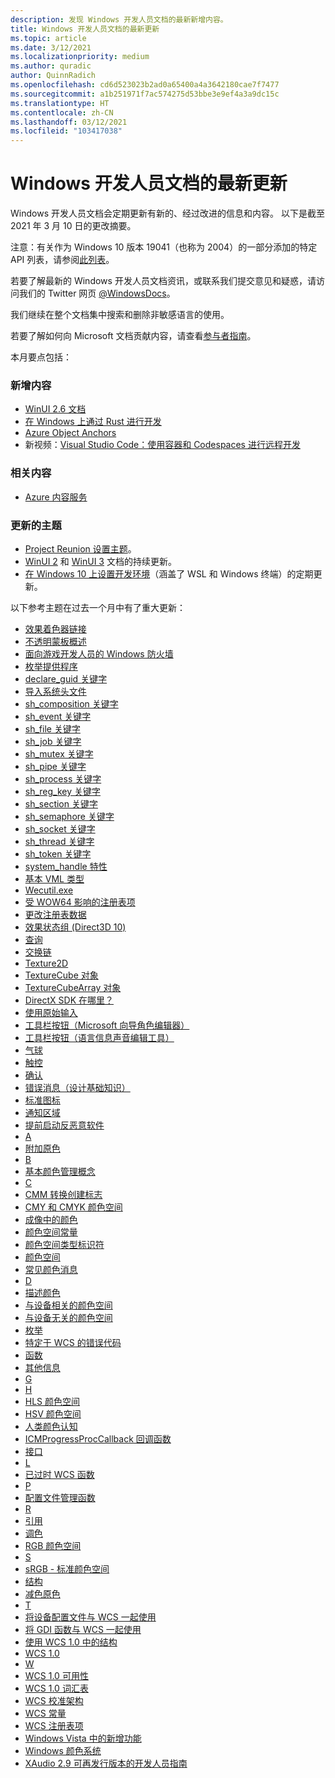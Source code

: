```yaml
---
description: 发现 Windows 开发人员文档的最新新增内容。
title: Windows 开发人员文档的最新更新
ms.topic: article
ms.date: 3/12/2021
ms.localizationpriority: medium
ms.author: quradic
author: QuinnRadich
ms.openlocfilehash: cd6d523023b2ad0a65400a4a3642180cae7f7477
ms.sourcegitcommit: a1b251971f7ac574275d53bbe3e9ef4a3a9dc15c
ms.translationtype: HT
ms.contentlocale: zh-CN
ms.lasthandoff: 03/12/2021
ms.locfileid: "103417038"
---
```

# <a name="latest-updates-to-the-windows-developer-docs"></a>Windows 开发人员文档的最新更新

Windows 开发人员文档会定期更新有新的、经过改进的信息和内容。 以下是截至 2021 年 3 月 10 日的更改摘要。

注意：有关作为 Windows 10 版本 19041（也称为 2004）的一部分添加的特定 API 列表，请参阅[此列表](/windows/uwp/whats-new/windows-10-build-19041-api-diff)。

若要了解最新的 Windows 开发人员文档资讯，或联系我们提交意见和疑惑，请访问我们的 Twitter 网页 [@WindowsDocs](https://twitter.com/windowsdocs)。

我们继续在整个文档集中搜索和删除非敏感语言的使用。

若要了解如何向 Microsoft 文档贡献内容，请查看[参与者指南](/contribute/)。

本月要点包括：

### <a name="new-content"></a>新增内容

* [WinUI 2.6 文档](../winui/winui2/index.md)
* [在 Windows 上通过 Rust 进行开发](/windows/dev-environment/rust/)
* [Azure Object Anchors](https://techcommunity.microsoft.com/t5/mixed-reality-blog/azure-object-anchors-is-now-in-private-preview/ba-p/1696157)
* 新视频：[Visual Studio Code：使用容器和 Codespaces 进行远程开发](https://www.youtube.com/watch?v=ruIoLtqIdNc)

### <a name="related-content"></a>相关内容 

* [Azure 内容服务](https://azure.microsoft.com/services/communication-services/)

### <a name="updated-topics"></a>更新的主题

* [Project Reunion 设置主题](https://docs.microsoft.com/windows/apps/project-reunion)。
* [WinUI 2](../winui/winui2/index.md) 和 [WinUI 3](../winui/winui3/index.md) 文档的持续更新。
* [在 Windows 10 上设置开发环境](../../dev-environment/overview.md)（涵盖了 WSL 和 Windows 终端）的定期更新。


以下参考主题在过去一个月中有了重大更新：

<ul>
<li><a href="https://docs.microsoft.com/windows/desktop/Direct2D/effect-shader-linking">效果着色器链接</a></li>
<li><a href="https://docs.microsoft.com/windows/desktop/Direct2D/opacity-masks-overview">不透明蒙板概述</a></li>
<li><a href="https://docs.microsoft.com/windows/desktop/DxTechArts/games-and-firewalls">面向游戏开发人员的 Windows 防火墙</a></li>
<li><a href="https://docs.microsoft.com/windows/desktop/ETW/enumerating-providers">枚举提供程序</a></li>
<li><a href="https://docs.microsoft.com/windows/desktop/Midl/declare-guid">declare_guid 关键字</a></li>
<li><a href="https://docs.microsoft.com/windows/desktop/Midl/importing-system-header-files">导入系统头文件</a></li>
<li><a href="https://docs.microsoft.com/windows/desktop/Midl/sh-composition">sh_composition 关键字</a></li>
<li><a href="https://docs.microsoft.com/windows/desktop/Midl/sh-event">sh_event 关键字</a></li>
<li><a href="https://docs.microsoft.com/windows/desktop/Midl/sh-file">sh_file 关键字</a></li>
<li><a href="https://docs.microsoft.com/windows/desktop/Midl/sh-job">sh_job 关键字</a></li>
<li><a href="https://docs.microsoft.com/windows/desktop/Midl/sh-mutex">sh_mutex 关键字</a></li>
<li><a href="https://docs.microsoft.com/windows/desktop/Midl/sh-pipe">sh_pipe 关键字</a></li>
<li><a href="https://docs.microsoft.com/windows/desktop/Midl/sh-process">sh_process 关键字</a></li>
<li><a href="https://docs.microsoft.com/windows/desktop/Midl/sh-reg-key">sh_reg_key 关键字</a></li>
<li><a href="https://docs.microsoft.com/windows/desktop/Midl/sh-section">sh_section 关键字</a></li>
<li><a href="https://docs.microsoft.com/windows/desktop/Midl/sh-semaphore">sh_semaphore 关键字</a></li>
<li><a href="https://docs.microsoft.com/windows/desktop/Midl/sh-socket">sh_socket 关键字</a></li>
<li><a href="https://docs.microsoft.com/windows/desktop/Midl/sh-thread">sh_thread 关键字</a></li>
<li><a href="https://docs.microsoft.com/windows/desktop/Midl/sh-token">sh_token 关键字</a></li>
<li><a href="https://docs.microsoft.com/windows/desktop/Midl/system-handle">system_handle 特性</a></li>
<li><a href="https://docs.microsoft.com/windows/desktop/VML/basic-vml-types">基本 VML 类型</a></li>
<li><a href="https://docs.microsoft.com/windows/desktop/WEC/wecutil">Wecutil.exe</a></li>
<li><a href="https://docs.microsoft.com/windows/desktop/WinProg64/shared-registry-keys">受 WOW64 影响的注册表项</a></li>
<li><a href="https://docs.microsoft.com/windows/desktop/WmiSdk/changing-registry-data">更改注册表数据</a></li>
<li><a href="https://docs.microsoft.com/windows/desktop/direct3d10/d3d10-effect-states">效果状态组 (Direct3D 10)</a></li>
<li><a href="https://docs.microsoft.com/windows/desktop/direct3d12/queries">查询</a></li>
<li><a href="https://docs.microsoft.com/windows/desktop/direct3d12/swap-chains">交换链</a></li>
<li><a href="https://docs.microsoft.com/windows/desktop/direct3dhlsl/sm5-object-texture2d">Texture2D</a></li>
<li><a href="https://docs.microsoft.com/windows/desktop/direct3dhlsl/texturecube">TextureCube 对象</a></li>
<li><a href="https://docs.microsoft.com/windows/desktop/direct3dhlsl/texturecubearray">TextureCubeArray 对象</a></li>
<li><a href="https://docs.microsoft.com/windows/desktop/directx-sdk--august-2009-">DirectX SDK 在哪里？</a></li>
<li><a href="https://docs.microsoft.com/windows/desktop/inputdev/using-raw-input">使用原始输入</a></li>
<li><a href="https://docs.microsoft.com/windows/desktop/lwef/toolbar-buttons-">工具栏按钮（Microsoft 向导角色编辑器）</a></li>
<li><a href="https://docs.microsoft.com/windows/desktop/lwef/toolbar-buttons">工具栏按钮（语言信息声音编辑工具）</a></li>
<li><a href="https://docs.microsoft.com/windows/desktop/uxguide/ctrl-balloons">气球</a></li>
<li><a href="https://docs.microsoft.com/windows/desktop/uxguide/inter-touch">触控</a></li>
<li><a href="https://docs.microsoft.com/windows/desktop/uxguide/mess-confirm">确认</a></li>
<li><a href="https://docs.microsoft.com/windows/desktop/uxguide/mess-error">错误消息（设计基础知识）</a></li>
<li><a href="https://docs.microsoft.com/windows/desktop/uxguide/vis-std-icons">标准图标</a></li>
<li><a href="https://docs.microsoft.com/windows/desktop/uxguide/winenv-notification">通知区域</a></li>
<li><a href="https://docs.microsoft.com/windows/desktop/w8cookbook/secured-boot">提前启动反恶意软件</a></li>
<li><a href="https://docs.microsoft.com/windows/desktop/wcs/a">A</a></li>
<li><a href="https://docs.microsoft.com/windows/desktop/wcs/additive-primary-colors">附加原色</a></li>
<li><a href="https://docs.microsoft.com/windows/desktop/wcs/b">B</a></li>
<li><a href="https://docs.microsoft.com/windows/desktop/wcs/basic-color-management-concepts">基本颜色管理概念</a></li>
<li><a href="https://docs.microsoft.com/windows/desktop/wcs/c">C</a></li>
<li><a href="https://docs.microsoft.com/windows/desktop/wcs/cmm-transform-creation-flags">CMM 转换创建标志</a></li>
<li><a href="https://docs.microsoft.com/windows/desktop/wcs/cmy-and-cmyk-color-spaces">CMY 和 CMYK 颜色空间</a></li>
<li><a href="https://docs.microsoft.com/windows/desktop/wcs/color-in-imaging">成像中的颜色</a></li>
<li><a href="https://docs.microsoft.com/windows/desktop/wcs/color-space-constants">颜色空间常量</a></li>
<li><a href="https://docs.microsoft.com/windows/desktop/wcs/color-space-type-identifiers">颜色空间类型标识符</a></li>
<li><a href="https://docs.microsoft.com/windows/desktop/wcs/color-spaces">颜色空间</a></li>
<li><a href="https://docs.microsoft.com/windows/desktop/wcs/common-color-messages">常见颜色消息</a></li>
<li><a href="https://docs.microsoft.com/windows/desktop/wcs/d">D</a></li>
<li><a href="https://docs.microsoft.com/windows/desktop/wcs/describing-color">描述颜色</a></li>
<li><a href="https://docs.microsoft.com/windows/desktop/wcs/device-dependent-color-spaces">与设备相关的颜色空间</a></li>
<li><a href="https://docs.microsoft.com/windows/desktop/wcs/device-independent-color-spaces">与设备无关的颜色空间</a></li>
<li><a href="https://docs.microsoft.com/windows/desktop/wcs/enumerations">枚举</a></li>
<li><a href="https://docs.microsoft.com/windows/desktop/wcs/error-codes-specific-to-wcs">特定于 WCS 的错误代码</a></li>
<li><a href="https://docs.microsoft.com/windows/desktop/wcs/functions">函数</a></li>
<li><a href="https://docs.microsoft.com/windows/desktop/wcs/further-information">其他信息</a></li>
<li><a href="https://docs.microsoft.com/windows/desktop/wcs/g">G</a></li>
<li><a href="https://docs.microsoft.com/windows/desktop/wcs/h">H</a></li>
<li><a href="https://docs.microsoft.com/windows/desktop/wcs/hls-color-spaces">HLS 颜色空间</a></li>
<li><a href="https://docs.microsoft.com/windows/desktop/wcs/hsv-color-spaces">HSV 颜色空间</a></li>
<li><a href="https://docs.microsoft.com/windows/desktop/wcs/human-color-perception">人类颜色认知</a></li>
<li><a href="https://docs.microsoft.com/windows/desktop/wcs/icmprogressproccallback">ICMProgressProcCallback 回调函数</a></li>
<li><a href="https://docs.microsoft.com/windows/desktop/wcs/interfaces">接口</a></li>
<li><a href="https://docs.microsoft.com/windows/desktop/wcs/l">L</a></li>
<li><a href="https://docs.microsoft.com/windows/desktop/wcs/obsolete-wcs-functions">已过时 WCS 函数</a></li>
<li><a href="https://docs.microsoft.com/windows/desktop/wcs/p">P</a></li>
<li><a href="https://docs.microsoft.com/windows/desktop/wcs/profile-management-functions">配置文件管理函数</a></li>
<li><a href="https://docs.microsoft.com/windows/desktop/wcs/r">R</a></li>
<li><a href="https://docs.microsoft.com/windows/desktop/wcs/reference">引用</a></li>
<li><a href="https://docs.microsoft.com/windows/desktop/wcs/rendering-intents">调色</a></li>
<li><a href="https://docs.microsoft.com/windows/desktop/wcs/rgb-color-spaces">RGB 颜色空间</a></li>
<li><a href="https://docs.microsoft.com/windows/desktop/wcs/s">S</a></li>
<li><a href="https://docs.microsoft.com/windows/desktop/wcs/srgb--a-standard-color-space">sRGB - 标准颜色空间</a></li>
<li><a href="https://docs.microsoft.com/windows/desktop/wcs/structures">结构</a></li>
<li><a href="https://docs.microsoft.com/windows/desktop/wcs/subtractive-primary-colors">减色原色</a></li>
<li><a href="https://docs.microsoft.com/windows/desktop/wcs/t">T</a></li>
<li><a href="https://docs.microsoft.com/windows/desktop/wcs/using-device-profiles-with-wcs">将设备配置文件与 WCS 一起使用</a></li>
<li><a href="https://docs.microsoft.com/windows/desktop/wcs/using-gdi-functions-with-wcs">将 GDI 函数与 WCS 一起使用</a></li>
<li><a href="https://docs.microsoft.com/windows/desktop/wcs/using-structures-in-wcs-1-0">使用 WCS 1.0 中的结构</a></li>
<li><a href="https://docs.microsoft.com/windows/desktop/wcs/using-wcs-1-0"> WCS 1.0</a></li>
<li><a href="https://docs.microsoft.com/windows/desktop/wcs/w">W</a></li>
<li><a href="https://docs.microsoft.com/windows/desktop/wcs/wcs-1-0-availability">WCS 1.0 可用性</a></li>
<li><a href="https://docs.microsoft.com/windows/desktop/wcs/wcs-1-0-glossary">WCS 1.0 词汇表</a></li>
<li><a href="https://docs.microsoft.com/windows/desktop/wcs/wcs-calibration-schema">WCS 校准架构</a></li>
<li><a href="https://docs.microsoft.com/windows/desktop/wcs/wcs-constants">WCS 常量</a></li>
<li><a href="https://docs.microsoft.com/windows/desktop/wcs/wcs-registry-keys">WCS 注册表项</a></li>
<li><a href="https://docs.microsoft.com/windows/desktop/wcs/what-s-new-in-windows-vista">Windows Vista 中的新增功能</a></li>
<li><a href="https://docs.microsoft.com/windows/desktop/wcs/windows-color-system">Windows 颜色系统</a></li>
<li><a href="https://docs.microsoft.com/windows/desktop/xaudio2/xaudio2-redistributable">XAudio 2.9 可再发行版本的开发人员指南</a></li>
</ul>

